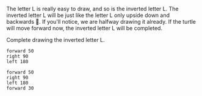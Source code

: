 The letter L is really easy to draw, and so is the inverted letter L.
The inverted letter L will be just like the letter L  only upside down and backwards 🙂. 
If you'll notice, we are halfway drawing it already. 
If the turtle will move forward now, the inverted letter L will be completed.

Complete drawing the inverted letter L.

```init
forward 50
right 90
left 180
```

```result
forward 50
right 90
left 180
forward 30
```

